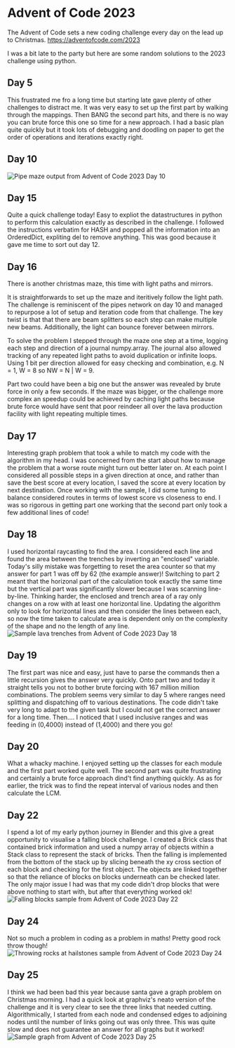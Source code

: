 Advent of Code 2023
===================

  The Advent of Code sets a new coding challenge every day on the lead up to Christmas. 
  https://adventofcode.com/2023

  I was a bit late to the party but here are some random solutions to the 2023 challenge using python.


Day 5
-----
  This frustrated me fro a long time but starting late gave plenty of other challenges to distract me.
  It was very easy to set up the first part by walking through the mappings. 
  Then BANG the second part hits, and there is no way you can brute force this one so time for a new approach. 
  I had a basic plan quite quickly but it took lots of debugging and doodling on paper to get the order of operations and iterations exactly right.

Day 10
------
  ![Pipe maze output from Advent of Code 2023 Day 10](Day10.png)

Day 15
------
  Quite a quick challenge today! Easy to expliot the datastructures in python to perform this calculation exactly as described in the challenge. I followed the instructions verbatim for HASH and popped all the information into an OrderedDict, expliting del to remove anything. This was good because it gave me time to sort out day 12.

Day 16
------
  There is another christmas maze, this time with light paths and mirrors.

  It is straightforwards to set up the maze and iteritively follow the light path. 
  The challenge is reminiscent of the pipes network on day 10 and 
    managed to repurpose a lot of setup and iteration code from that challenge.
  The key twist is that that there are beam splitters so each step can make multiple new beams.
  Additionally, the light can bounce forever between mirrors.
    
  To solve the problem I stepped through the maze one step at a time,
    logging each step and direction of a journal numpy.array.
  The journal also allowed tracking of any repeated light paths to avoid duplication or infinite loops.
  Using 1 bit per direction allowed for easy checking and combination, e.g. N = 1, W = 8 so NW = N | W = 9.

  Part two could have been a big one but the answer was revealed by brute force in only a few seconds.
  If the maze was bigger, or the challenge more complex an speedup could be achieved by caching
  light paths because brute force would have sent that poor reindeer all over the lava production facility
  with light repeating multiple times. 

Day 17
------
  Interesting graph problem that took a while to match my code with the algorithm in my head.
  I was concerned from the start about how to manage the problem that a worse route might turn out better later on. 
  At each point I considered all possible steps in a given direction at once,
  and rather than save the best score at every location, I saved the score at every location by next destination.
  Once working with the sample, I did some tuning to balance considered routes in terms of lowest score vs closeness to end.
  I was so rigorous in getting part one working that the second part only took a few additional lines of code!

Day 18
------
  I used horizontal raycasting to find the area.
  I considered each line and found the area between the trenches by inverting an "enclosed" variable.
  Today's silly mistake was forgetting to reset the area counter so that my answer for part 1 was off by 62 (the example answer)!
  Switching to part 2 meant that the horizonal part of the calculation took exactly the same time
  but the vertical part was significantly slower because I was scanning line-by-line.
  Thinking harder, the enclosed and trench area of a ray only changes on a row with at least one horizontal line.
  Updating the algorithm only to look for horizontal lines and then consider the lines between each,
  so now the time taken to calculate area is dependent only on the complexity of the shape and no the length of any line.
  ![Sample lava trenches from Advent of Code 2023 Day 18](Day18.png)

Day 19
------
  The first part was nice and easy, just have to parse the commands
  then a little recursion gives the answer very quickly.
  Onto part two and today it straight tells you not to bother brute forcing with 167 million million combinations.
  The problem seems very similar to day 5 where ranges need splitting and dispatching off to various destinations.
  The code didn't take very long to adapt to the given task but I could not get the correct answer for a long time.
  Then.... I noticed that  I used inclusive ranges and was feeding in  (0,4000) instead of (1,4000) and there you go!

Day 20
------
  What a whacky machine. I enjoyed setting up the classes for each module and the first part worked quite well.
  The second part was quite frustrating and certainly a brute force approach dind't find anything quickly.
  As as for earlier, the trick was to find the repeat interval of various nodes and then calculate the LCM.

Day 22
------
  I spend a lot of my early python journey in Blender and this give a great opportunity to visualise a falling block challenge.
  I created a Brick class that contained brick information and used a numpy array of objects within a Stack class to represent the stack of bricks.
  Then the falling is implemented from the bottom of the stack up by slicing beneath the xy cross section of each block and checking for the first object.
  The objects are linked together so that the reliance of blocks on blocks underneath can be checked later.
  The only major issue I had was that my code didn't drop blocks that were above nothing to start with, but after that everything worked ok!
  ![Falling blocks sample from Advent of Code 2023 Day 22](Day22.gif)

Day 24
------
  Not so much a problem in coding as a problem in maths! Pretty good rock throw though!
  ![Throwing rocks at hailstones sample from Advent of Code 2023 Day 24](Day24.gif)

Day 25
------
  I think we had been bad this year because santa gave a graph problem on Christmas morning.
  I had a quick look at graphviz's neato version of the challenge and it is very clear to see the three links that needed cutting. 
  Algorithmically, I started from each node and condensed edges to adjoining nodes until the number of links going out was only three. 
  This was quite slow and does not guarantee an answer for all graphs but it worked!
  ![Sample graph from Advent of Code 2023 Day 25](Day25.png)

